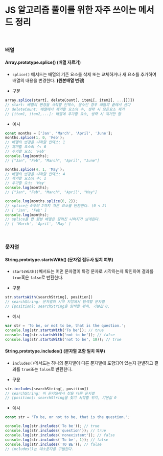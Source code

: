 # JS 알고리즘 풀이를 위한 자주 쓰이는 메서드 정리

<br>

### 배열

#### Array.prototype.splice() (배열 자르기)

- `splice()` 메서드는 배열의 기존 요소를 삭제 또는 교체하거나 새 요소를 추가하여 배열의 내용을 변경한다. **(원본배열 변경)**

- 구문

```js
array.splice(start[, deleteCount[, item1[, item2[, ...]]]])
// start: 배열의 변경을 시작할 인덱스, 음수인 경우 배열의 끝에서 센다
// deleteCount: 배열에서 제거할 요소의 수, 생략 시 모든요소 제거
// [item1, item2,...]: 배열에 추가할 요소, 생략 시 제거만 함
```

- 예시

```js
const months = ['Jan', 'March', 'April', 'June'];
months.splice(1, 0, 'Feb');
// 배열의 변경을 시작할 인덱스: 1
// 제거할 요소의 수: 0
// 추가할 요소: 'Feb'
console.log(months);
// ["Jan", "Feb", "March", "April", "June"]

months.splice(4, 1, 'May');
// 배열의 변경을 시작할 인덱스: 4
// 제거할 요소의 수: 1
// 추가할 요소: 'May'
console.log(months);
// ["Jan", "Feb", "March", "April", "May"]

console.log(months.splice(0, 2));
// splice는 0부터 2까지 자른 요소를 반환한다. (0 < 2)
// [ 'Jan', 'Feb' ]
console.log(months);
// splice를 한 원본 배열은 잘려진 나머지가 남게된다.
// [ 'March', 'April', 'May' ]
```

<br>

### 문자열

#### String.prototype.startsWith() (문자열 접두사 일치 여부)

- `startsWith()`메서드는 어떤 문자열이 특정 문자로 시작하는지 확인하여 결과를 `true`혹은 `false`로 반환한다.

- 구문

```js
str.startsWith(searchString[, position])
// searchString: 문자열의 시작 지점에서 탐색할 문자열
// [position]: searchString을 탐색할 위치. 기본값 0.
```

- 예시

```js
var str = 'To be, or not to be, that is the question.';
console.log(str.startsWith('To be')); // true
console.log(str.startsWith('not to be')); // false
console.log(str.startsWith('not to be', 10)); // true
```

#### String.prototype.includes() (문자열 포함 일치 여부)

- `includes()`메서드는 하나의 문자열이 다른 문자열에 포함되어 있는지 판별하고 결과를 `true`또는 `false`로 반환한다.

- 구문

```js
str.includes(searchString[, position])
// searchString: 이 문자열에서 찾을 다른 문자열
// [position]: searchString을 찾기 시작할 위치, 기본값 0
```

- 예시

```js
const str = 'To be, or not to be, that is the question.';

console.log(str.includes('To be')); // true
console.log(str.includes('question')); // true
console.log(str.includes('nonexistent')); // false
console.log(str.includes('To be', 1)); // false
console.log(str.includes('TO BE')); // false
// includes()는 대소문자를 구별한다.
```

